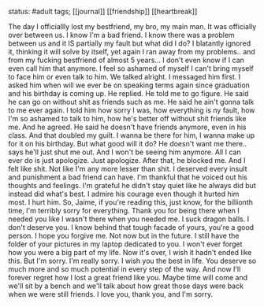status: #adult 
tags; [[journal]] [[friendship]] [[heartbreak]]

The day I officiallly lost my bestfriend, my bro, my main man. It was officially over between us. I know I'm a bad friend. I know there was a problem between us and it IS partially my fault but what did I do? I blatantly ignored it, thinking it will solve by itself, yet again I ran away from my problems.. and from my fucking bestfriend of almost 5 years... I don't even know if I can even call him that anymore. I feel so ashamed of myself I can't bring myself to face him or even talk to him. We talked alright. I messaged him first. I asked him when will we ever be on speaking terms again since graduation and his birthday is coming up. He replied. He told me to go figure. He said he can go on without shit as friends such as me. He said he ain't gonna talk to me ever again. I told him how sorry I was, how everything is ny fault, how I'm so ashamed to talk to him, how he's better off without shit friends like me. And he agreed. He said he doesn't have friends anymore, even in his class. And that doubled my guilt. I wanna be there for him, I wanna make up for it on his birthday. But what good will it do? He doesn't want me there.. says he'll just shut me out. And I won't be seeing him anymore. All I can ever do is just apologize. Just apologize. After that, he blocked me. And I felt like shit. Not like I'm any more lesser than shit. I deserved every insult and punishment a bad friend can have. I'm thankful that he voiced out his thoughts and feelings. I'm grateful he didn't stay quiet like he always did but instead did what's best. I admire his courage even though it hurted him most. I hurt him. So, Jaime, if you're reading this, just know, for the billionth time, I'm terribly sorry for everything. Thank you for being there when I needed you like I wasn't there when you needed me. I suck dragon balls. I don't deserve you. I know behind that tough facade of yours, you're a good person. I hope you forgive me. Not now but in the future. I still have the folder of your pictures in my laptop dedicated to you. I won't ever forget how you were a big part of my life. Now it's over, I wish it hadn't ended like this. But I'm sorry. I'm really sorry. I wish you the best in life. You deserve so much more and so much potential in every step of the way. And now I'll forever regret how I lost a great friend like you. Maybe time will come and we'll sit by a bench and we'll talk about how great those days were back when we were still friends. I love you, thank you, and I'm sorry.